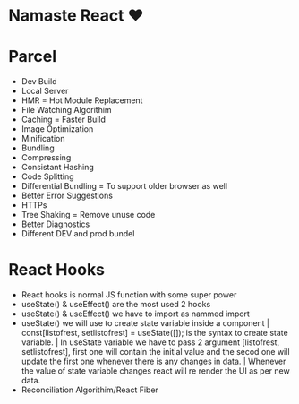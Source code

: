 # Namaste React ❤

# Parcel
- Dev Build
- Local Server
- HMR = Hot Module Replacement
- File Watching Algorithim
- Caching = Faster Build
- Image Optimization
- Minification
- Bundling
- Compressing
- Consistant Hashing
- Code Splitting
- Differential Bundling = To support older browser as well
- Better Error Suggestions
- HTTPs
- Tree Shaking = Remove unuse code
- Better Diagnostics
- Different DEV and prod bundel

# React Hooks
- React hooks is normal JS function with some super power
- useState() & useEffect() are the most used 2 hooks
- useState() & useEffect() we have to import as nammed import
- useState() we will use to create state variable inside a component | const[listofrest, setlistofrest] = useState([]); is the syntax to create state variable. | In useState variable we have to pass 2 argument [listofrest, setlistofrest], first one will contain the initial value and the secod one will update the first one whenever there is any changes in data. | Whenever the value of state variable changes react will re render the UI as per new data.
- Reconciliation Algorithim/React Fiber